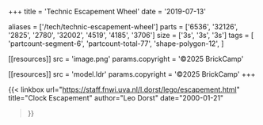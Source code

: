 +++
title = 'Technic Escapement Wheel'
date  = '2019-07-13'

aliases = ['/tech/technic-escapement-wheel']
parts = ['6536', '32126', '2825', '2780', '32002', '4519', '4185', '3706']
size  = ['3s', '3s', '3s']
tags  = [
  'partcount-segment-6',
  'partcount-total-77',
  'shape-polygon-12',
]

[[resources]]
src              = 'image.png'
params.copyright = '©2025 BrickCamp'

[[resources]]
src              = 'model.ldr'
params.copyright = '©2025 BrickCamp'
+++

{{< linkbox
    url="https://staff.fnwi.uva.nl/l.dorst/lego/escapement.html"
    title="Clock Escapement"
    author="Leo Dorst"
    date="2000-01-21"
>}}

